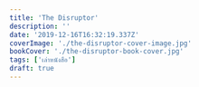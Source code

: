 ```yaml
---
title: 'The Disruptor'
description: ''
date: '2019-12-16T16:32:19.337Z'
coverImage: './the-disruptor-cover-image.jpg'
bookCover: './the-disruptor-book-cover.jpg'
tags: ['เล่าหนังสือ']
draft: true
---
```

